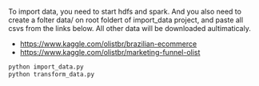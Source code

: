 To import data, you need to start hdfs and spark. And you also need to create a folter data/ on root foldert of import_data project, and paste all csvs from the links below. All other data will be downloaded aultimaticaly.

- https://www.kaggle.com/olistbr/brazilian-ecommerce
- https://www.kaggle.com/olistbr/marketing-funnel-olist

```sh
python import_data.py
python transform_data.py
```